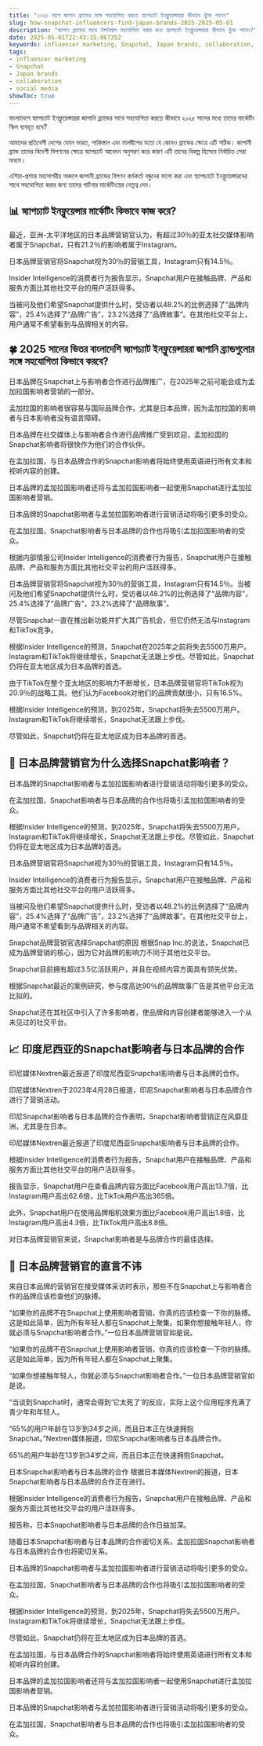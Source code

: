 ```yaml
---
title: "২০২৫ সালে জাপান ব্র্যান্ডের সঙ্গে সহযোগিতা করতে স্ন্যাপচ্যাট ইনফ্লুয়েন্সাররা কীভাবে খুঁজে পাবেন"
slug: how-snapchat-influencers-find-japan-brands-2025-2025-05-01
description: "জাপান ব্র্যান্ডের সাথে ইন্সটাগ্রাম সহযোগিতা করার জন্য স্ন্যাপচ্যাট ইনফ্লুয়েন্সাররা কীভাবে খুঁজে পাবেন?"
date: 2025-05-01T22:43:15.067352
keywords: influencer marketing, Snapchat, Japan brands, collaboration, social media
tags:
- influencer marketing
- Snapchat
- Japan brands
- collaboration
- social media
showToc: true
---
```


বাংলাদেশে স্ন্যাপচ্যাট ইনফ্লুয়েন্সাররা জাপানি ব্র্যান্ডের সাথে সহযোগিতা করতে কীভাবে ২০২৫ সালের মধ্যে তাদের মার্কেটিং স্কিল ব্যবহৃত হবে?

আমাদের প্রতিবেশী দেশের যেমন ভারত, পাকিস্তান এবং মালদ্বীপের মতো যে কোনও ব্র্যান্ডের ক্ষেত্রে এটি সঠিক। জাপানী ব্র্যান্ড তাদের বিদেশী বিপণনের ক্ষেত্রে স্ন্যাপচ্যাট আবেদন অনুসরণ করে কারণ এটি তাদের বিকল্প হিসেবে নির্বাচিত সেরা মাধ্যম।

এশিয়া-প্রশান্ত মহাসাগরীয় অঞ্চলে জাপানী ব্র্যান্ডের বিপণন কর্মকর্তা বন্ধুদের ফলো করা এবং স্ন্যাপচ্যাটে ইনফ্লুয়েন্সারদের সাথে সহযোগিতা করার জন্য তাদের পার্টনার মার্কেটিংয়ের নেতৃত্ব দেন।


## 📊 স্ন্যাপচ্যাট ইনফ্লুয়েন্সার মার্কেটিং কিভাবে কাজ করে?

最近，亚洲-太平洋地区的日本品牌营销官认为，有超过30％的亚太社交媒体影响者属于Snapchat，只有21.2％的影响者属于Instagram。

日本品牌营销官将Snapchat视为30％的营销工具，Instagram只有14.5％。

Insider Intelligence的消费者行为报告显示，Snapchat用户在接触品牌、产品和服务方面比其他社交平台的用户活跃得多。

当被问及他们希望Snapchat提供什么时，受访者以48.2%的比例选择了“品牌内容”，25.4%选择了“品牌广告”，23.2%选择了“品牌故事”。在其他社交平台上，用户通常不希望看到与品牌相关的内容。
## 🍀 2025 সালের ভিতর বাংলাদেশি স্ন্যাপচ্যাট ইনফ্লুয়েন্সাররা জাপানি ব্র্যান্ডগুলোর সঙ্গে সহযোগিতা কিভাবে করবে?

日本品牌在Snapchat上与影响者合作进行品牌推广，在2025年之前可能会成为孟加拉国影响者营销的一部分。

孟加拉国的影响者很容易与国际品牌合作，尤其是日本品牌，因为孟加拉国的影响者与日本影响者没有语言障碍。

日本品牌在社交媒体上与影响者合作进行品牌推广受到欢迎，孟加拉国的Snapchat影响者将很快作为他们的合作伙伴。

在孟加拉国，与日本品牌合作的Snapchat影响者将始终使用英语进行所有文本和视听内容的创建。

日本品牌的孟加拉国影响者还将与孟加拉国影响者一起使用Snapchat进行孟加拉国影响者营销。

日本品牌的Snapchat影响者与孟加拉国影响者进行营销活动将吸引更多的受众。

在孟加拉国，Snapchat影响者与日本品牌的合作也将吸引孟加拉国影响者的受众。

根据内部情报公司Insider Intelligence的消费者行为报告，Snapchat用户在接触品牌、产品和服务方面比其他社交平台的用户活跃得多。

日本品牌营销官将Snapchat视为30％的营销工具，Instagram只有14.5％。当被问及他们希望Snapchat提供什么时，受访者以48.2%的比例选择了“品牌内容”，25.4%选择了“品牌广告”，23.2%选择了“品牌故事”。

尽管Snapchat一直在推出新功能并扩大其广告机会，但它仍然无法与Instagram和TikTok竞争。

根据Insider Intelligence的预测，Snapchat在2025年之前将失去5500万用户。Instagram和TikTok将继续增长，Snapchat无法跟上步伐。尽管如此，Snapchat仍将在亚太地区成为日本品牌的首选。

由于TikTok在整个亚太地区的影响力不断增长，日本品牌营销官将TikTok视为20.9％的战略工具。他们认为Facebook对他们的品牌贡献很小，只有16.5%。

根据Insider Intelligence的预测，到2025年，Snapchat将失去5500万用户。Instagram和TikTok将继续增长，Snapchat无法跟上步伐。

尽管如此，Snapchat仍将在亚太地区成为日本品牌的首选。


## 🌟 日本品牌营销官为什么选择Snapchat影响者？

日本品牌的Snapchat影响者与孟加拉国影响者进行营销活动将吸引更多的受众。

在孟加拉国，Snapchat影响者与日本品牌的合作也将吸引孟加拉国影响者的受众。

根据Insider Intelligence的预测，到2025年，Snapchat将失去5500万用户。Instagram和TikTok将继续增长，Snapchat无法跟上步伐。尽管如此，Snapchat仍将在亚太地区成为日本品牌的首选。

日本品牌营销官将Snapchat视为30％的营销工具，Instagram只有14.5％。

Insider Intelligence的消费者行为报告显示，Snapchat用户在接触品牌、产品和服务方面比其他社交平台的用户活跃得多。

当被问及他们希望Snapchat提供什么时，受访者以48.2%的比例选择了“品牌内容”，25.4%选择了“品牌广告”，23.2%选择了“品牌故事”。在其他社交平台上，用户通常不希望看到与品牌相关的内容。

Snapchat品牌营销官选择Snapchat的原因
根据Snap Inc.的说法，Snapchat已成为品牌营销的核心，因为它对品牌的影响力不同于其他社交平台。

Snapchat目前拥有超过3.5亿活跃用户，并且在视频内容方面具有领先优势。

根据Snapchat最近的案例研究，参与度高达90％的品牌故事广告是其他平台无法比拟的。

Snapchat还在其社区中引入了许多影响者，使品牌和内容创建者能够进入一个从未见过的社交平台。


## 📈 印度尼西亚的Snapchat影响者与日本品牌的合作

印尼媒体Nextren最近报道了印度尼西亚Snapchat影响者与日本品牌的合作。

印尼媒体Nextren于2023年4月28日报道，印尼Snapchat影响者与日本品牌合作进行了营销活动。

印尼Snapchat影响者与日本品牌的合作表明，Snapchat影响者营销正在风靡亚洲，尤其是在日本。

印尼媒体Nextren最近报道了印度尼西亚Snapchat影响者与日本品牌的合作。

根据Insider Intelligence的消费者行为报告，Snapchat用户在接触品牌、产品和服务方面比其他社交平台的用户活跃得多。

报告显示，Snapchat用户在查看品牌内容方面比Facebook用户高出13.7倍，比Instagram用户高出62.6倍，比TikTok用户高出365倍。

此外，Snapchat用户在使用品牌相机效果方面比Facebook用户高出1.8倍，比Instagram用户高出4.3倍，比TikTok用户高出8.8倍。

对日本品牌营销官来说，Snapchat影响者是与品牌合作的最佳选择。


## 📢 日本品牌营销官的直言不讳

来自日本品牌的营销官在接受媒体采访时表示，那些不在Snapchat上与影响者合作的品牌应该检查他们的脉搏。

“如果你的品牌不在Snapchat上使用影响者营销，你真的应该检查一下你的脉搏。这是如此简单，因为所有年轻人都在Snapchat上聚集。如果你想接触年轻人，你就必须与Snapchat影响者合作。”一位日本品牌营销官如是说。

“如果你的品牌不在Snapchat上使用影响者营销，你真的应该检查一下你的脉搏。这是如此简单，因为所有年轻人都在Snapchat上聚集。

“如果你想接触年轻人，你就必须与Snapchat影响者合作。”一位日本品牌营销官如是说。

“当谈到Snapchat时，通常会得到‘它太死了’的反应，实际上这个应用程序充满了青少年和年轻人。

“65%的用户年龄在13岁到34岁之间，而且日本正在快速拥抱Snapchat。”Nextren媒体报道，印尼Snapchat影响者与日本品牌合作。

65%的用户年龄在13岁到34岁之间，而且日本正在快速拥抱Snapchat。

日本Snapchat影响者与日本品牌的合作
根据日本媒体Nextren的报道，日本Snapchat影响者与日本品牌的合作正在进行。

根据Insider Intelligence的消费者行为报告，Snapchat用户在接触品牌、产品和服务方面比其他社交平台的用户活跃得多。

报告称，日本Snapchat影响者与日本品牌的合作日益加深。

随着日本Snapchat影响者与日本品牌的合作密切关系，孟加拉国Snapchat影响者与日本品牌的合作也将密切关系。

日本品牌的Snapchat影响者与孟加拉国影响者进行营销活动将吸引更多的受众。

在孟加拉国，Snapchat影响者与日本品牌的合作也将吸引孟加拉国影响者的受众。

根据Insider Intelligence的预测，到2025年，Snapchat将失去5500万用户。Instagram和TikTok将继续增长，Snapchat无法跟上步伐。

尽管如此，Snapchat仍将在亚太地区成为日本品牌的首选。

在孟加拉国，与日本品牌合作的Snapchat影响者将始终使用英语进行所有文本和视听内容的创建。

日本品牌的孟加拉国影响者还将与孟加拉国影响者一起使用Snapchat进行孟加拉国影响者营销。

日本品牌的Snapchat影响者与孟加拉国影响者进行营销活动将吸引更多的受众。

在孟加拉国，Snapchat影响者与日本品牌的合作也将吸引孟加拉国影响者的受众。